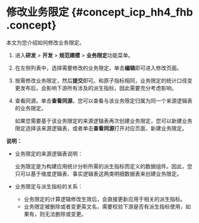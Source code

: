 # 修改业务限定 {#concept_icp_hh4_fhb .concept}

本文为您介绍如何修改业务限定。

1.  进入**研发** \> **开发** \> **规范建模** \> **业务限定**功能菜单。
2.  在左侧列表中，选择需要修改的业务限定，单击**编辑**即可进入修改页面。
3.  按需修改业务限定，然后**提交**即可。和原子指标相同，业务限定的统计口径变更发布后，会影响下游所有涉及的派生指标，因此需要充分考虑影响。
4.  查看同源。单击**查看同源**，您可以查看与该业务限定归属为同一个来源逻辑表的业务限定。

    如果您需要基于该业务限定的来源逻辑表再次创建业务限定，您可以新建业务限定选择该来源逻辑表，或者单击**查看同源**打开对应页面，新建业务限定。


**说明：** 

-   业务限定的来源逻辑表说明：

    业务限定是为构建应用统计分析所需的派生指标而定义的数据组件。因此，您只可以基于维度逻辑表、事实逻辑表这两类明细数据表来创建业务限定。

-   业务限定与派生指标的关系：
    -   业务限定的计算逻辑修改生效后，会直接更新应用于相关的派生指标。
    -   业务限定被删除或者变更英文名，需要校验下游是否有派生指标使用，如果有，则无法删除或变更。

